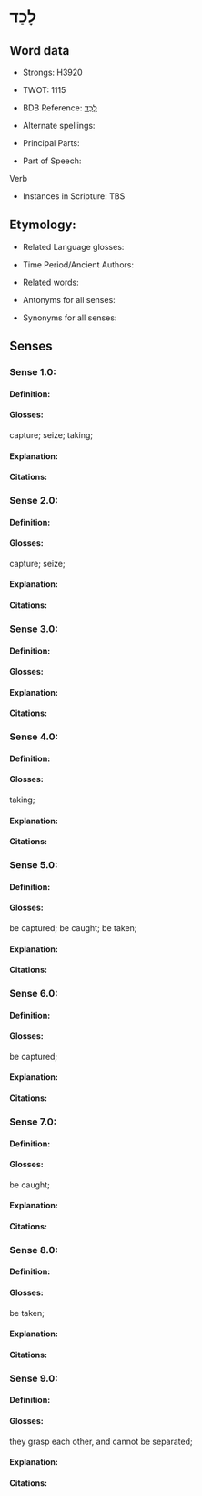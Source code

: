 # לָכַד

<!-- Status: S2="NeedsEdits" -->
<!-- Lexica used for edits:   -->

## Word data

* Strongs: H3920

* TWOT: 1115

* BDB Reference: [לָכַד](rc://en/bdb/dict/l.bp.aa)

* Alternate spellings:

* Principal Parts:

* Part of Speech:

Verb

* Instances in Scripture: TBS

## Etymology:

* Related Language glosses:

* Time Period/Ancient Authors:

* Related words:

* Antonyms for all senses:

* Synonyms for all senses:

## Senses

### Sense 1.0:

#### Definition:

#### Glosses:

capture; seize; taking; 

#### Explanation:

#### Citations:



### Sense 2.0:

#### Definition:

#### Glosses:

capture; seize; 

#### Explanation:

#### Citations:



### Sense 3.0:

#### Definition:

#### Glosses:



#### Explanation:

#### Citations:



### Sense 4.0:

#### Definition:

#### Glosses:

taking; 

#### Explanation:

#### Citations:



### Sense 5.0:

#### Definition:

#### Glosses:

be captured; be caught; be taken; 

#### Explanation:

#### Citations:



### Sense 6.0:

#### Definition:

#### Glosses:

be captured; 

#### Explanation:

#### Citations:



### Sense 7.0:

#### Definition:

#### Glosses:

be caught; 

#### Explanation:

#### Citations:



### Sense 8.0:

#### Definition:

#### Glosses:

be taken; 

#### Explanation:

#### Citations:



### Sense 9.0:

#### Definition:

#### Glosses:

they grasp each other, and cannot be separated; 

#### Explanation:

#### Citations:




